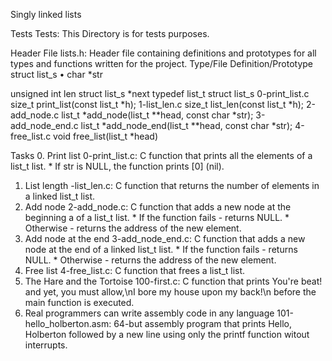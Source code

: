 Singly linked lists

Tests 
Tests: This Directory is for tests purposes.

Header File 
 lists.h: Header file containing definitions and prototypes for all types and functions written for the project.
Type/File	Definition/Prototype
 struct list_s		•	char *str

 unsigned int len
 struct list_s *next
typedef list_t	struct list_s
0-print_list.c	size_t print_list(const list_t *h);
1-list_len.c	size_t list_len(const list_t *h);
2-add_node.c	list_t *add_node(list_t **head, const char *str);
3-add_node_end.c	list_t *add_node_end(list_t **head, const char *str);
4-free_list.c	void free_list(list_t *head)

Tasks 
 0. Print list
     0-print_list.c: C function that prints all the elements of a list_t list.
        * If str is NULL, the function prints [0] (nil).
 1. List length
    -list_len.c: C function that returns the number of elements in a linked list_t list.
2. Add node
     2-add_node.c: C function that adds a new node at the beginning a of a list_t list.
        * If the function fails - returns NULL.
        * Otherwise - returns the address of the new element.
3. Add node at the end
     3-add_node_end.c: C function that adds a new node at the end of a linked list_t list.
        * If the function fails - returns NULL.
        * Otherwise - returns the address of the new element.
4. Free list
     4-free_list.c: C function that frees a list_t list.
5. The Hare and the Tortoise
     100-first.c: C function that prints You're beat! and yet, you must allow,\nI bore my house upon my back!\n before the main function is executed.
 6. Real programmers can write assembly code in any language
     101-hello_holberton.asm: 64-but assembly program that prints Hello, Holberton followed by a new line using only the printf function witout interrupts.

